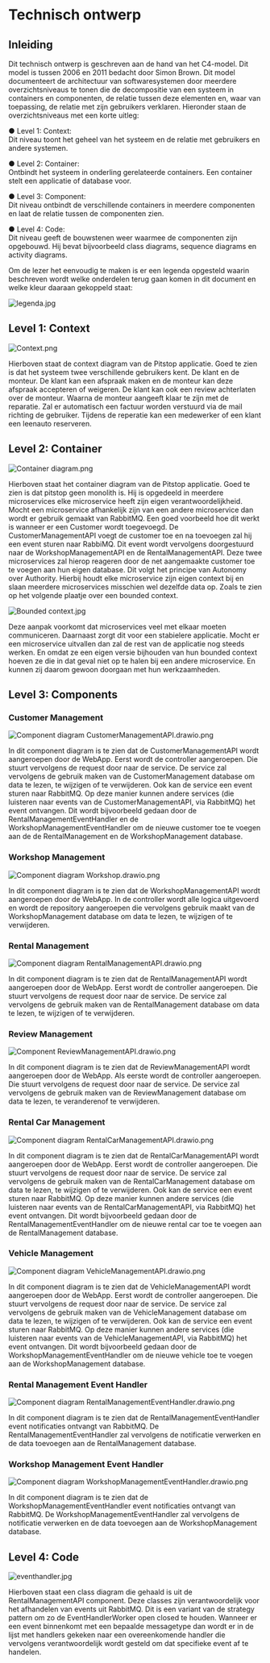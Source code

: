 ﻿# Technisch ontwerp
## Inleiding
Dit technisch ontwerp is geschreven aan de hand van het C4-model. Dit model is tussen
2006 en 2011 bedacht door Simon Brown. Dit model documenteert de architectuur van
softwaresystemen door meerdere overzichtsniveaus te tonen die de decompositie van een
systeem in containers en componenten, de relatie tussen deze elementen en, waar van
toepassing, de relatie met zijn gebruikers verklaren. Hieronder staan de overzichtsniveaus
met een korte uitleg:

● Level 1: Context: <br>
Dit niveau toont het geheel van het systeem en de relatie met
gebruikers en andere systemen.

● Level 2: Container: <br>
Ontbindt het systeem in onderling gerelateerde containers. Een
container stelt een applicatie of database voor.

● Level 3: Component: <br>
Dit niveau ontbindt de verschillende containers in meerdere
componenten en laat de relatie tussen de componenten zien.

● Level 4: Code: <br>
Dit niveau geeft de bouwstenen weer waarmee de componenten zijn
opgebouwd. Hij bevat bijvoorbeeld class diagrams, sequence diagrams en activity
diagrams.

Om de lezer het eenvoudig te maken is er een legenda opgesteld waarin beschreven wordt
welke onderdelen terug gaan komen in dit document en welke kleur daaraan gekoppeld
staat:

![legenda.jpg](images%2Flegenda.jpg)

## Level 1: Context

![Context.png](images%2FContext.png)

Hierboven staat de context diagram van de Pitstop applicatie. Goed te zien is dat het systeem twee verschillende gebruikers kent.
De klant en de monteur. De klant kan een afspraak maken en de monteur kan deze afspraak accepteren of weigeren. 
De klant kan ook een review achterlaten over de monteur. Waarna de monteur aangeeft klaar te zijn met de reparatie. Zal
er automatisch een factuur worden verstuurd via de mail richting de gebruiker. Tijdens de reperatie kan een medewerker of een klant
een leenauto reserveren. 


## Level 2: Container
![Container diagram.png](images%2FContainer%20diagram.png)

Hierboven staat het container diagram van de Pitstop applicatie. Goed te zien is dat pitstop geen monolith is. Hij is
opgedeeld in meerdere microservices elke microservice heeft zijn eigen verantwoordelijkheid. Mocht een microservice afhankelijk
zijn van een andere microservice dan wordt er gebruik gemaakt van RabbitMQ. Een goed voorbeeld hoe dit werkt is wanneer er een Customer wordt
toegevoegd. De CustomerManagementAPI voegt de customer toe en na toevoegen zal hij een event sturen naar RabbiMQ. Dit event
wordt vervolgens doorgestuurd naar de WorkshopManagementAPI en de RentalManagementAPI. Deze twee microservices zal hierop reageren
door de net aangemaakte customer toe te voegen aan hun eigen database. Dit volgt het principe van Autonomy over Authority.
Hierbij houdt elke microservice zijn eigen context bij en slaan meerdere microservices misschien wel dezelfde data op. Zoals te zien
op het volgende plaatje over een bounded context.

![Bounded context.jpg](images%2FBounded%20context.jpg)

Deze aanpak voorkomt dat microservices veel met elkaar moeten communiceren. Daarnaast zorgt dit voor een stabielere applicatie.
Mocht er een microservice uitvallen dan zal de rest van de applicatie nog steeds werken. En omdat ze een eigen versie bijhouden
van hun bounded context hoeven ze die in dat geval niet op te halen bij een andere microservice. En kunnen zij daarom gewoon
doorgaan met hun werkzaamheden.

## Level 3: Components

### Customer Management

![Component diagram CustomerManagementAPI.drawio.png](images%2FComponent%20diagram%20CustomerManagementAPI.drawio.png)

In dit component diagram is te zien dat de CustomerManagementAPI wordt aangeroepen door de WebApp. Eerst wordt de controller aangeroepen. Die stuurt vervolgens de request door naar de service. De service zal vervolgens de gebruik maken van de CustomerManagement database om data te lezen, te wijzigen of te verwijderen. Ook kan de service een event sturen naar RabbitMQ. Op deze manier kunnen andere services (die luisteren naar events van de CustomerManagementAPI, via RabbitMQ) het event ontvangen. Dit wordt bijvoorbeeld gedaan door de RentalManagementEventHandler en de WorkshopManagementEventHandler om de nieuwe customer toe te voegen aan de de RentalManagement en de WorkshopManagement database.

### Workshop Management

![Component diagram Workshop.drawio.png](images%2FComponent%20diagram%20Workshop.drawio.png)

In dit component diagram is te zien dat de WorkshopManagementAPI wordt aangeroepen door de WebApp. In de controller wordt alle logica uitgevoerd en wordt de repository aangeroepen die vervolgens gebruik maakt van de WorkshopManagement database om data te lezen, te wijzigen of te verwijderen.

### Rental Management

![Component diagram RentalManagementAPI.drawio.png](images%2FComponent%20diagram%20RentalManagementAPI.drawio.png)

In dit component diagram is te zien dat de RentalManagementAPI wordt aangeroepen door de WebApp. Eerst wordt de controller aangeroepen. Die stuurt vervolgens de request door naar de service. De service zal vervolgens de gebruik maken van de RentalManagement database om data te lezen, te wijzigen of te verwijderen.

### Review Management
![Component ReviewManagementAPI.drawio.png](images%2FComponent%20ReviewManagementAPI.drawio.png)

In dit component diagram is te zien dat de ReviewManagementAPI wordt aangeroepen door de WebApp. Als eerste wordt de controller aangeroepen. Die stuurt vervolgens de request door naar de service. De service zal vervolgens de gebruik maken van de ReviewManagement database om data te lezen, te veranderenof te verwijderen.

### Rental Car Management

![Component diagram RentalCarManagementAPI.drawio.png](images%2FComponent%20diagram%20RentalCarManagementAPI.drawio.png)

In dit component diagram is te zien dat de RentalCarManagementAPI wordt aangeroepen door de WebApp. Eerst wordt de controller aangeroepen. Die stuurt vervolgens de request door naar de service. De service zal vervolgens de gebruik maken van de RentalCarManagement database om data te lezen, te wijzigen of te verwijderen. Ook kan de service een event sturen naar RabbitMQ. Op deze manier kunnen andere services (die luisteren naar events van de RentalCarManagementAPI, via RabbitMQ) het event ontvangen. Dit wordt bijvoorbeeld gedaan door de RentalManagementEventHandler om de nieuwe rental car toe te voegen aan de RentalManagement database.

### Vehicle Management

![Component diagram VehicleManagementAPI.drawio.png](images%2FComponent%20diagram%20VehicleManagementAPI.drawio.png)

In dit component diagram is te zien dat de VehicleManagementAPI wordt aangeroepen door de WebApp. Eerst wordt de controller aangeroepen. Die stuurt vervolgens de request door naar de service. De service zal vervolgens de gebruik maken van de VehicleManagement database om data te lezen, te wijzigen of te verwijderen. Ook kan de service een event sturen naar RabbitMQ. Op deze manier kunnen andere services (die luisteren naar events van de VehicleManagementAPI, via RabbitMQ) het event ontvangen. Dit wordt bijvoorbeeld gedaan door de WorkshopManagementEventHandler om de nieuwe vehicle toe te voegen aan de WorkshopManagement database.

### Rental Management Event Handler

![Component diagram RentalManagementEventHandler.drawio.png](images%2FComponent%20diagram%20RentalManagementEventHandler.drawio.png)

In dit component diagram is te zien dat de RentalManagementEventHandler event notificaties ontvangt van RabbitMQ. De RentalManagementEventHandler zal vervolgens de notificatie verwerken en de data toevoegen aan de RentalManagement database.

### Workshop Management Event Handler

![Component diagram WorkshopManagementEventHandler.drawio.png](images%2FComponent%20diagram%20WorkshopManagementEventHandler.drawio.png)

In dit component diagram is te zien dat de WorkshopManagementEventHandler event notificaties ontvangt van RabbitMQ. De WorkshopManagementEventHandler zal vervolgens de notificatie verwerken en de data toevoegen aan de WorkshopManagement database.

## Level 4: Code
![eventhandler.jpg](images%2Feventhandler.jpg)

Hierboven staat een class diagram die gehaald is uit de RentalManagementAPI component. Deze classes zijn verantwoordelijk
voor het afhandelen van events uit RabbitMQ. Dit is een variant van de strategy pattern om zo de
EventHandlerWorker open closed te houden. Wanneer er een event binnenkomt met een bepaalde messagetype dan wordt er in de
lijst met handlers gekeken naar een overeenkomende handler die vervolgens verantwoordelijk wordt gesteld om dat specifieke
event af te handelen.